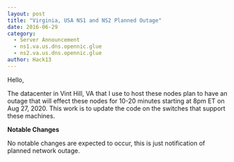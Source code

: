```yaml
---
layout: post
title: "Virginia, USA NS1 and NS2 Planned Outage"
date: 2016-06-29
category:
  - Server Announcement
  - ns1.va.us.dns.opennic.glue
  - ns2.va.us.dns.opennic.glue
author: Hack13
---
```


Hello,

The datacenter in Vint Hill, VA that I use to host these nodes plan to have an outage that will effect these nodes for 10-20 minutes starting at 8pm ET on Aug 27, 2020. This work is to update the code on the switches that support these machines.

**Notable Changes**

No notable changes are expected to occur, this is just notification of planned network outage.
